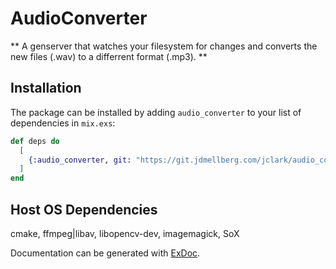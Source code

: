 # AudioConverter

** A genserver that watches your filesystem for changes and converts the new files (.wav) to a differrent format (.mp3). **

## Installation

The package can be installed
by adding `audio_converter` to your list of dependencies in `mix.exs`:

```elixir
def deps do
  [
    {:audio_converter, git: "https://git.jdmellberg.com/jclark/audio_converter.git"}
  ]
end
```


## Host OS Dependencies
cmake, ffmpeg|libav, libopencv-dev, imagemagick, SoX

Documentation can be generated with [ExDoc](https://github.com/elixir-lang/ex_doc).

